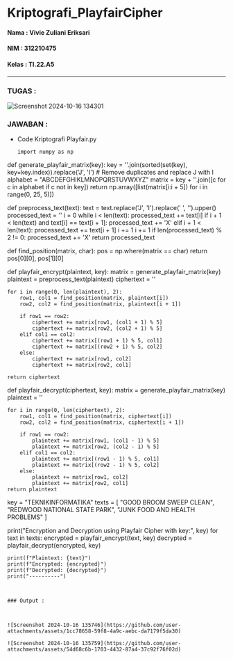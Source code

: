 # Kriptografi_PlayfairCipher

#### Nama : Vivie Zuliani Eriksari
#### NIM : 312210475
#### Kelas : TI.22.A5

---
### TUGAS :

![Screenshot 2024-10-16 134301](https://github.com/user-attachments/assets/aec50503-251a-4878-8e6e-e6538aaf5a83)

### JAWABAN :
- Code Kriptografi Playfair.py
  ```
  import numpy as np
def generate_playfair_matrix(key):
    key = ''.join(sorted(set(key), key=key.index)).replace('J', 'I')  # Remove duplicates and replace J with I
    alphabet = "ABCDEFGHIKLMNOPQRSTUVWXYZ"
    matrix = key + ''.join([c for c in alphabet if c not in key])
    return np.array([list(matrix[i:i + 5]) for i in range(0, 25, 5)])
    
def preprocess_text(text):
    text = text.replace('J', 'I').replace(' ', '').upper()
    processed_text = ''
    i = 0
    while i < len(text):
        processed_text += text[i]
        if i + 1 < len(text) and text[i] == text[i + 1]:
            processed_text += 'X'
        elif i + 1 < len(text):
            processed_text += text[i + 1]
            i += 1
        i += 1
    if len(processed_text) % 2 != 0:
        processed_text += 'X'
    return processed_text

def find_position(matrix, char):
    pos = np.where(matrix == char)
    return pos[0][0], pos[1][0]

def playfair_encrypt(plaintext, key):
    matrix = generate_playfair_matrix(key)
    plaintext = preprocess_text(plaintext)
    ciphertext = ''
    
    for i in range(0, len(plaintext), 2):
        row1, col1 = find_position(matrix, plaintext[i])
        row2, col2 = find_position(matrix, plaintext[i + 1])
        
        if row1 == row2:
            ciphertext += matrix[row1, (col1 + 1) % 5]
            ciphertext += matrix[row2, (col2 + 1) % 5]
        elif col1 == col2:
            ciphertext += matrix[(row1 + 1) % 5, col1]
            ciphertext += matrix[(row2 + 1) % 5, col2]
        else:
            ciphertext += matrix[row1, col2]
            ciphertext += matrix[row2, col1]
    
    return ciphertext

def playfair_decrypt(ciphertext, key):
    matrix = generate_playfair_matrix(key)
    plaintext = ''
    
    for i in range(0, len(ciphertext), 2):
        row1, col1 = find_position(matrix, ciphertext[i])
        row2, col2 = find_position(matrix, ciphertext[i + 1])
        
        if row1 == row2:
            plaintext += matrix[row1, (col1 - 1) % 5]
            plaintext += matrix[row2, (col2 - 1) % 5]
        elif col1 == col2:
            plaintext += matrix[(row1 - 1) % 5, col1]
            plaintext += matrix[(row2 - 1) % 5, col2]
        else:
            plaintext += matrix[row1, col2]
            plaintext += matrix[row2, col1]
    return plaintext
key = "TEKNIKINFORMATIKA"
texts = [
    "GOOD BROOM SWEEP CLEAN",
    "REDWOOD NATIONAL STATE PARK",
    "JUNK FOOD AND HEALTH PROBLEMS"
]

print("Encryption and Decryption using Playfair Cipher with key:", key)
for text in texts:
    encrypted = playfair_encrypt(text, key)
    decrypted = playfair_decrypt(encrypted, key)
    
    print(f"Plaintext: {text}")
    print(f"Encrypted: {encrypted}")
    print(f"Decrypted: {decrypted}")
    print("----------")

  ```


### Output :



![Screenshot 2024-10-16 135746](https://github.com/user-attachments/assets/1cc78658-59f8-4a9c-aebc-da7179f5da30)

![Screenshot 2024-10-16 135759](https://github.com/user-attachments/assets/54d68c6b-1703-4432-87a4-37c92f76f02d)





